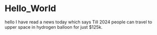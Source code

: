 # Hello_World
hello 
I have read a news today which says Till 2024 people can travel to upper space in hydrogen balloon for just $125k. 
